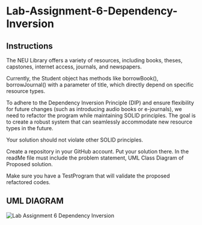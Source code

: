 # Lab-Assignment-6-Dependency-Inversion
## Instructions
The NEU Library offers a variety of resources, including books, theses, capstones, internet access, journals, and newspapers.

Currently, the Student object has methods like borrowBook(), borrowJournal() with a parameter of title, which directly depend on specific resource types.

To adhere to the Dependency Inversion Principle (DIP) and ensure flexibility for future changes (such as introducing audio books or e-journals), we need to refactor the program while maintaining SOLID principles. The goal is to create a robust system that can seamlessly accommodate new resource types in the future.

Your solution should not violate other SOLID principles.

Create a repository in your GitHub account. Put your solution there. In the readMe file must include the problem statement, UML Class Diagram of Proposed solution.

Make sure you have a TestProgram that will validate the proposed refactored codes.

## UML DIAGRAM
![Lab Assignment 6 Dependency Inversion](https://github.com/kevinmlisboa/Lab-Assignment-6-Dependency-Inversion/assets/133233113/7ec1e4c0-1d28-4254-b829-652d19d7660f)

